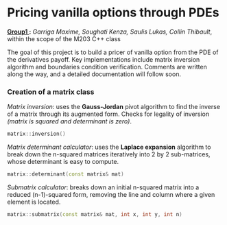 # Pricing vanilla options through PDEs
**<u> Group1 </u>:** *Garriga Maxime, Soughati Kenza, Saulis Lukas, Collin Thibault*, within the scope of the M203 C++ class

The goal of this project is to build a pricer of vanilla option from the PDE of the derivatives payoff. Key implementations include matrix inversion algorithm and boundaries condition verification. Comments are written along the way, and a detailed documentation will follow soon.

### Creation of a matrix class
*Matrix inversion*: uses the **Gauss-Jordan** pivot algorithm to find the inverse of a matrix through its augmented form. Checks for legality of inversion *(matrix is squared and determinant is zero)*.

```cpp
matrix::inversion()
```

*Matrix determinant calculator*: uses the **Laplace expansion** algorithm to break down the n-squared matrices iteratively into 2 by 2 sub-matrices, whose determinant is easy to compute.

```cpp
matrix::determinant(const matrix& mat)
```

*Submatrix calculator*: breaks down an initial n-squared matrix into a reduced (n-1)-squared form, removing the line and column where a given element is located.

```cpp
matrix::submatrix(const matrix& mat, int x, int y, int n)
```
